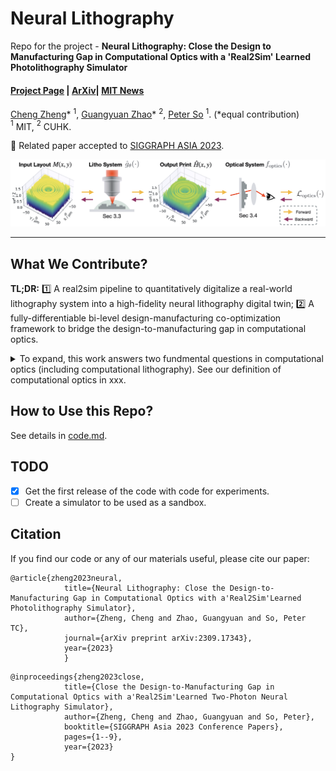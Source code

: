 # Neural Lithography

Repo for the project - **Neural Lithography: Close the Design to Manufacturing Gap in Computational Optics with a 'Real2Sim' Learned Photolithography Simulator**
#### [Project Page](https://neural-litho.github.io/) | [ArXiv](https://arxiv.org/abs/2309.17343)| [MIT News](https://news.mit.edu/2023/closing-design-manufacturing-gap-optical-devices-1213)
[Cheng Zheng](https://zcshinee.github.io/)\* $^{1}$, [Guangyuan Zhao](https://twitter.com/guangyuan_zhao)\* $^{2}$, [Peter So](https://meche.mit.edu/people/faculty/ptso@mit.edu) $^{1}$. (*equal contribution)<br>
$^1$ MIT, $^2$ CUHK.

:pushpin: Related paper accepted to [SIGGRAPH ASIA 2023](https://asia.siggraph.org/2023/submissions/technical-papers/).


![teaser](github_figures/Teaser.png)

--------------
## What We Contribute?

**TL;DR:** :one: A real2sim pipeline to quantitatively digitalize a real-world lithography system into a high-fidelity neural lithography digital twin; :two: A fully-differentiable bi-level design-manufacturing co-optimization framework to bridge the design-to-manufacturing gap in computational optics. 


<details> 
<summary>To expand, this work answers two fundmental questions in computational optics (including computational lithography). See our definition of computational optics in xxx. </summary>


### This work answers two fundmental questions in computational optics (including computational lithography):
1. *What is the "elephant in the room" in Computational Lithography?*
  - **High-fidelity photolithography simulator.** | "No matter how good we can advance the computational (inverse) lithography algorithm, the performance bound is grounded in the fidelity of the lithography simulator."  
  
2. *What hinders the progress of end to end differentiable design computational optics?*
  - One should be the **Design to Manufacturing gap**. | "Yes you can design a perfect lens, but you cannot guarantee the post-manufacturing performance." 


![teaser](github_figures/two_questions.png)


### Accordingly, our work tackles the above questions and opens up two exciting research directions:

1. Real2Sim learning for 3D modelling the fabrication outcome of any real-world photolithography system.
![DTCO](github_figures/digitalization_litho_system.png)

2. Close the Design-to-manfuctuting gap via co-optimizing the manufacturiability and the task design with two intersected differentiable simulators (Litho + Task).
![DTCO](github_figures/DTCO.png)
<!-- *t* -->
<!-- ----------------------------------------- -->

</details>

## How to Use this Repo?
See details in [code.md](code.md).



## TODO 
- [x] Get the first release of the code with code for experiments.
- [ ] Create a simulator to be used as a sandbox.

## Citation

If you find our code or any of our materials useful, please cite our paper:
```
@article{zheng2023neural,
            title={Neural Lithography: Close the Design-to-Manufacturing Gap in Computational Optics with a'Real2Sim'Learned Photolithography Simulator},
            author={Zheng, Cheng and Zhao, Guangyuan and So, Peter TC},
            journal={arXiv preprint arXiv:2309.17343},
            year={2023}
            }
```


```
@inproceedings{zheng2023close,
            title={Close the Design-to-Manufacturing Gap in Computational Optics with a'Real2Sim'Learned Two-Photon Neural Lithography Simulator},
            author={Zheng, Cheng and Zhao, Guangyuan and So, Peter},
            booktitle={SIGGRAPH Asia 2023 Conference Papers},
            pages={1--9},
            year={2023}
}
```